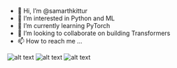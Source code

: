 - 👋 Hi, I’m @samarthkittur
- 👀 I’m interested in Python and ML
- 🌱 I’m currently learning PyTorch
- 💞️ I’m looking to collaborate on building Transformers
- 📫 How to reach me ...

<!---
samarthkittur/samarthkittur is a ✨ special ✨ repository because its `README.md` (this file) appears on your GitHub profile.
You can click the Preview link to take a look at your changes.
--->
![alt text](https://i.pinimg.com/originals/cf/2e/c5/cf2ec5f5f56ccc5e4479c62952df3bf0.gif)
![alt text](https://miro.medium.com/max/700/1*GbwKkmA0NdndXRhOOwNclA.jpeg)
![alt text](https://lh3.googleusercontent.com/tb2PWgWu--n2CTpyurwoWH1w8y2uJ1pCxAB4zTc4GTiP9sHUMqgG5mu6200SGdw0Zx6iupj8ekw8hmfLyxBFut_ZdqsIeDJL47mueGz-bpknPNCic1gcdViFs-0urPSJUz8aDyI1oKoCf6u24OoQQM-ONT6A4c-gC7tgtWBoFwWaRM1KW0P9r1StOvF20aOh_4Z9Fl4sSTpNTYv4go-X8gCYFKIwJCf0zdEHP49brcbcU4IoeU5f8VTKY1H8dRIz0SZwemHoo7GRxKwljeO8PO_afsbNZ521HlmD2xVAZ4I0-x3vJT27XrfRVk2sL9LA5gE3_4wb6Qvw1krdd0szK-O1TqId2fYa8k-FPSAFhsWYuu_L_TAKAXyx-vACGVrJDCZOyOpggS3Du3sgwIrDU_WSJC8DOi_BKiM4r8OOzh6q9d2XkffOfFmKrS8jngdLe4hNs3jO98tYP2VSl4pTO054J_uwGmhJB7iaiTyumBkvTRI3o5yFsUnPt_VtMfzJF4SkHJkK394giyTPIMrC0562RTy5hENNaU6knkiU0tcgpsJzuBYL9Dm-usXonAwj2eGjRdZuN-EgXXnG-qLOZcHRpgOS0BqzAtJPebBQ6k6CeXNcboeiLz4yQltOB3M1inZuSkLAqMbTtkWL4cXnzLJ1Bd5l5t3n7OBr6EEdeWjAR20rKFxVge1HkGsw1nDY7OBtn14_nUjCcDKMtjUOWmM=w477-h636-no?authuser=0)

